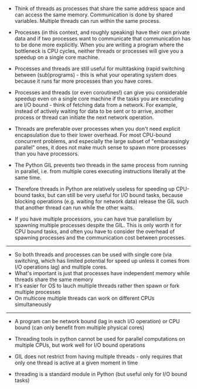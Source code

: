 
* Think of threads as processes that share the same address space and can access the same memory. Communication is done by shared variables. Multiple threads can run within the same process.
* Processes (in this context, and roughly speaking) have their own private data and if two processes want to communicate that communication has to be done more explicitly.
When you are writing a program where the bottleneck is CPU cycles, neither threads or processes will give you a speedup on a single core machine.
* Processes and threads are still useful for multitasking (rapid switching between (sub)programs) - this is what your operating system does because it runs far more processes than you have cores.

* Processes and threads (or even coroutines!) can give you considerable speedup even on a single core machine if the tasks you are executing are I/O bound - think of fetching data from a network. For example, instead of actively waiting for data to be sent or to arrive, another process or thread can initiate the next network operation.

* Threads are preferable over processes when you don't need explicit encapsulation due to their lower overhead. For most CPU-bound concurrent problems, and especially the large subset of "embarassingly parallel" ones, it does not make much sense to spawn more processes than you have processors.

* The Python GIL prevents two threads in the same process from running in parallel, i.e. from multiple cores executing instructions literally at the same time.

* Therefore threads in Python are relatively useless for speeding up CPU-bound tasks, but can still be very useful for I/O bound tasks, because blocking operations (e.g. waiting for network data) release the GIL such that another thread can run while the other waits.

* If you have multiple processors, you can have true parallelism by spawning multiple processes despite the GIL. This is only worth it for CPU bound tasks, and often you have to consider the overhead of spawning processes and the communication cost between processes.

----------------


* So both threads and processes can be used with single core (via switching, which has limited potential for speed up unless it comes from I/O operations lag) and multiple cores.
* What's important is just that processes have independent memory while threads share the same memory
* It's easier for OS to lauch multiple threads rather then spawn or fork multiple processes
* On multicore multiple threads can work on different CPUs simultaneously


------------------

* A program can be network bound (lag in each I/O operation) or CPU bound (can only benefit from multiple physical cores)

* Threading tools in python cannot be used for parallel computations on multiple CPUs, but work well for I/O bound operations

* GIL does not restrict from having multiple threads - only requires that only one thread is active at a given moment in time

* threading is a standard module in Python (but useful only for I/O bound tasks)
